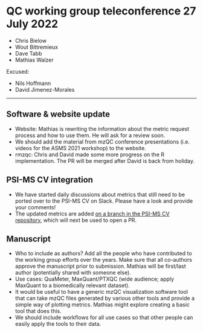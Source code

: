 # QC working group teleconference 27 July 2022

- Chris Bielow
- Wout Bittremieux
- Dave Tabb
- Mathias Walzer

Excused:

- Nils Hoffmann
- David Jimenez-Morales

---

## Software & website update

- Website: Mathias is rewriting the information about the metric request process and how to use them. He will ask for a review soon.
- We should add the material from mzQC conference presentations (i.e. videos for the ASMS 2021 workshop) to the website.
- rmzqc: Chris and David made some more progress on the R implementation. The PR will be merged after David is back from holiday.

## PSI-MS CV integration

- We have started daily discussions about metrics that still need to be ported over to the PSI-MS CV on Slack. Please have a look and provide your comments!
- The updated metrics are added [on a branch in the PSI-MS CV repository](https://github.com/HUPO-PSI/psi-ms-CV/blob/newbatchofqcmetricterms/psi-ms.obo ), which will next be used to open a PR.

## Manuscript

- Who to include as authors? Add all the people who have contributed to the working group efforts over the years. Make sure that all co-authors approve the manuscript prior to submission. Mathias will be first/last author (potentially shared with someone else).
- Use cases: QuaMeter, MaxQuant/PTXQC (wide audience; apply MaxQuant to a biomedically relevant dataset).
- It would be useful to have a generic mzQC visualization software tool that can take mzQC files generated by various other tools and provide a simple way of plotting metrics. Mathias might explore creating a basic tool that does this.
- We should include workflows for all use cases so that other people can easily apply the tools to their data.
